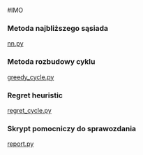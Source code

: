 #IMO

### Metoda najbliższego sąsiada
[nn.py](./nn.py)

### Metoda rozbudowy cyklu
[greedy_cycle.py](./greedy_cycle.py)

### Regret heuristic
[regret_cycle.py](./regret_cycle.py)

### Skrypt pomocniczy do sprawozdania
[report.py](./report.py)
